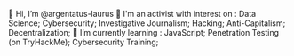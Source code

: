👋 Hi, I’m @argentatus-laurus
👀 I'm an activist with interest on : Data Science; Cybersecurity; Investigative Journalism; Hacking; Anti-Capitalism; Decentralization;
🌱 I’m currently learning : JavaScript; Penetration Testing (on TryHackMe); Cybersecurity Training;



<!---
argentatus-laurus/argentatus-laurus is a ✨ special ✨ repository because its `README.md` (this file) appears on your GitHub profile.
You can click the Preview link to take a look at your changes.
--->
